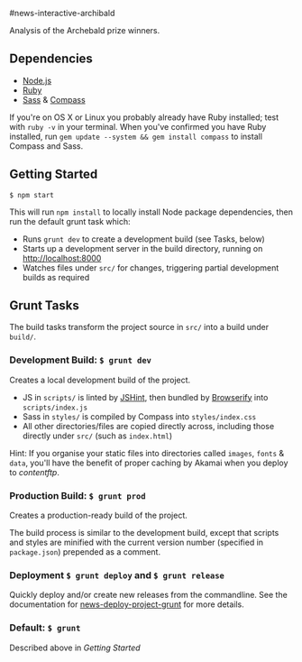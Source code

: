 #news-interactive-archibald

Analysis of the Archebald prize winners.

## Dependencies

* [Node.js](http://nodejs.org/download/)
* [Ruby](http://www.ruby-lang.org/en/downloads/)
* [Sass](http://sass-lang.com/tutorial.html) & [Compass](http://compass-style.org/install/)

If you're on OS X or Linux you probably already have Ruby installed; test with `ruby -v` in your terminal. When you've confirmed you have Ruby installed, run `gem update --system && gem install compass` to install Compass and Sass.

## Getting Started

```
$ npm start
```

This will run `npm install` to locally install Node package dependencies, then run the default grunt task which:

* Runs `grunt dev` to create a development build (see Tasks, below)
* Starts up a development server in the build directory, running on [http://localhost:8000](http://localhost:8000)
* Watches files under `src/` for changes, triggering partial development builds as required

## Grunt Tasks

The build tasks transform the project source in `src/` into a build under `build/`.

### Development Build: `$ grunt dev`

Creates a local development build of the project.

* JS in `scripts/` is linted by [JSHint](http://jshint.com/), then bundled by [Browserify](http://browserify.org/) into `scripts/index.js`
* Sass in `styles/`  is compiled by Compass into `styles/index.css`
* All other directories/files are copied directly across, including those directly under `src/` (such as `index.html`)

Hint: If you organise your static files into directories called `images`, `fonts` & `data`, you'll have the benefit of proper caching by Akamai when you deploy to *contentftp*.

### Production Build: `$ grunt prod`

Creates a production-ready build of the project.

The build process is similar to the development build, except that scripts and styles are minified with the current version number (specified in `package.json`) prepended as a comment.

### Deployment `$ grunt deploy` and `$ grunt release`

Quickly deploy and/or create new releases from the commandline. See the documentation for 
[news-deploy-project-grunt](https://bitbucket.org/abcdevelop/news-deploy-project-grunt/) for
more details.

### Default: `$ grunt`

Described above in *Getting Started*
